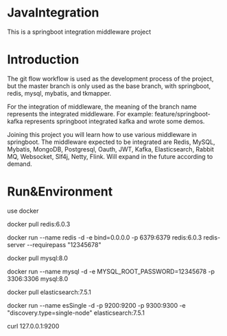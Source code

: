 # JavaIntegration
This is a springboot integration middleware project

# Introduction

The git flow workflow is used as the development process of the project, but the master branch is only used as the base branch, with springboot, redis, mysql, mybatis, and tkmapper.

For the integration of middleware, the meaning of the branch name represents the integrated middleware. For example: feature/springboot-kafka represents springboot integrated kafka and wrote some demos.

Joining this project you will learn how to use various middleware in springboot. The middleware expected to be integrated are Redis, MySQL, Mybatis, MongoDB, Postgresql, Oauth, JWT, Kafka, Elasticsearch, Rabbit MQ, Websocket, Slf4j, Netty, Flink. Will expand in the future according to demand.


# Run&Environment

use  docker  

docker pull redis:6.0.3

docker run --name redis -d -e bind=0.0.0.0  -p 6379:6379 redis:6.0.3  redis-server --requirepass "12345678"

docker pull mysql:8.0

docker run --name mysql -d -e MYSQL_ROOT_PASSWORD=12345678 -p 3306:3306 mysql:8.0


docker pull elasticsearch:7.5.1

docker run --name esSingle -d -p 9200:9200 -p 9300:9300 -e "discovery.type=single-node" elasticsearch:7.5.1

curl 127.0.0.1:9200 